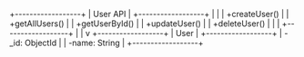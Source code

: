 +------------------+
|    User API     |
+------------------+
|                  |
| +createUser()    |
| +getAllUsers()   |
| +getUserById()   |
| +updateUser()    |
| +deleteUser()    |
|                  |
+------------------+
        |
        |
        v
+------------------+
|      User        |
+------------------+
| -_id: ObjectId   |
| -name: String    |
+------------------+
